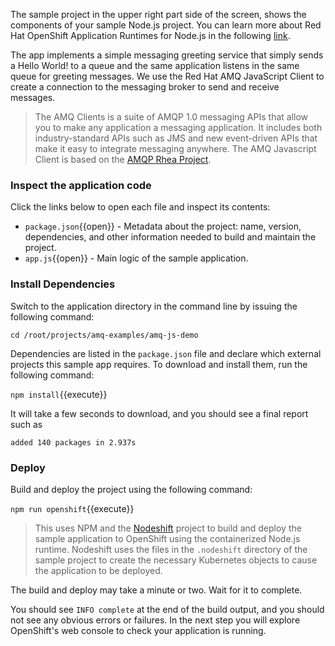 The sample project in the upper right part side of the screen, shows the components of your sample Node.js project. You can learn more about Red Hat OpenShift Application Runtimes for Node.js in the following [link](https://learn.openshift.com/middleware/rhoar-getting-started-nodejs/).

The app implements a simple messaging greeting service that simply sends a Hello World! to a queue and the same application listens in the same queue for greeting messages. We use the Red Hat AMQ JavaScript Client to create a connection to the messaging broker to send and receive messages.

> The AMQ Clients is a suite of AMQP 1.0 messaging APIs that allow you to make any application a messaging application. It includes both industry-standard APIs such as JMS and new event-driven APIs that make it easy to integrate messaging anywhere. The AMQ Javascript Client is based on the [AMQP Rhea Project](https://github.com/amqp/rhea).

### Inspect the application code

Click the links below to open each file and inspect its contents:

* `package.json`{{open}} - Metadata about the project: name, version, dependencies, and other information needed to build and maintain the project.
* `app.js`{{open}} - Main logic of the sample application.

### Install Dependencies

Switch to the application directory in the command line by issuing the following command:

``cd /root/projects/amq-examples/amq-js-demo``

Dependencies are listed in the `package.json` file and declare which external projects this sample app requires.
To download and install them, run the following command:

``npm install``{{execute}}

It will take a few seconds to download, and you should see a final report such as 

```
added 140 packages in 2.937s
```

### Deploy

Build and deploy the project using the following command:

```npm run openshift```{{execute}}

> This uses NPM and the [Nodeshift](https://github.com/bucharest-gold/nodeshift) project to build and deploy the sample
application to OpenShift using the containerized Node.js runtime. Nodeshift uses the files in the `.nodeshift`
directory of the sample project to create the necessary Kubernetes objects to cause the application to be deployed.

The build and deploy may take a minute or two. Wait for it to complete. 

You should see `INFO complete` at the end of the build output, and you should not see any obvious errors or failures. In the next step you will explore OpenShift's web console to check your application is running.